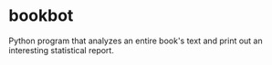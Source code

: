 # bookbot
Python program that analyzes an entire book's text and print out an interesting statistical report.

